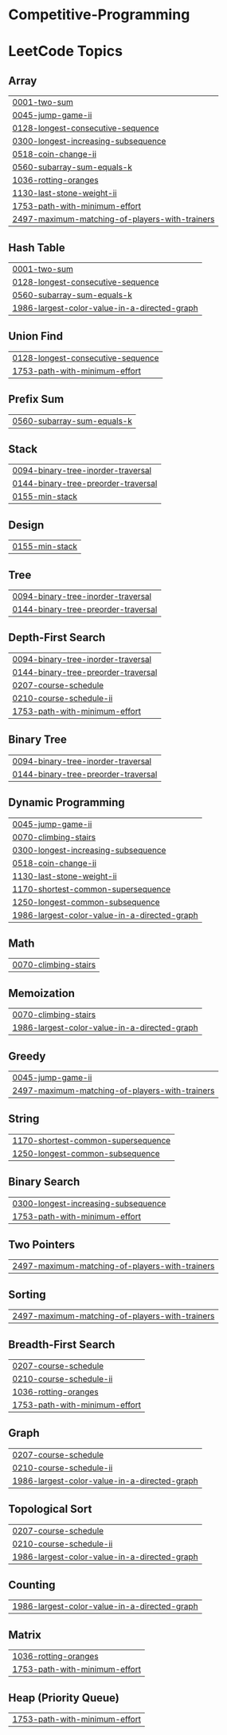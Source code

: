 # Competitive-Programming
<!---LeetCode Topics Start-->
# LeetCode Topics
## Array
|  |
| ------- |
| [0001-two-sum](https://github.com/Muskan2403/Competitive-Programming/tree/master/0001-two-sum) |
| [0045-jump-game-ii](https://github.com/Muskan2403/Competitive-Programming/tree/master/0045-jump-game-ii) |
| [0128-longest-consecutive-sequence](https://github.com/Muskan2403/Competitive-Programming/tree/master/0128-longest-consecutive-sequence) |
| [0300-longest-increasing-subsequence](https://github.com/Muskan2403/Competitive-Programming/tree/master/0300-longest-increasing-subsequence) |
| [0518-coin-change-ii](https://github.com/Muskan2403/Competitive-Programming/tree/master/0518-coin-change-ii) |
| [0560-subarray-sum-equals-k](https://github.com/Muskan2403/Competitive-Programming/tree/master/0560-subarray-sum-equals-k) |
| [1036-rotting-oranges](https://github.com/Muskan2403/Competitive-Programming/tree/master/1036-rotting-oranges) |
| [1130-last-stone-weight-ii](https://github.com/Muskan2403/Competitive-Programming/tree/master/1130-last-stone-weight-ii) |
| [1753-path-with-minimum-effort](https://github.com/Muskan2403/Competitive-Programming/tree/master/1753-path-with-minimum-effort) |
| [2497-maximum-matching-of-players-with-trainers](https://github.com/Muskan2403/Competitive-Programming/tree/master/2497-maximum-matching-of-players-with-trainers) |
## Hash Table
|  |
| ------- |
| [0001-two-sum](https://github.com/Muskan2403/Competitive-Programming/tree/master/0001-two-sum) |
| [0128-longest-consecutive-sequence](https://github.com/Muskan2403/Competitive-Programming/tree/master/0128-longest-consecutive-sequence) |
| [0560-subarray-sum-equals-k](https://github.com/Muskan2403/Competitive-Programming/tree/master/0560-subarray-sum-equals-k) |
| [1986-largest-color-value-in-a-directed-graph](https://github.com/Muskan2403/Competitive-Programming/tree/master/1986-largest-color-value-in-a-directed-graph) |
## Union Find
|  |
| ------- |
| [0128-longest-consecutive-sequence](https://github.com/Muskan2403/Competitive-Programming/tree/master/0128-longest-consecutive-sequence) |
| [1753-path-with-minimum-effort](https://github.com/Muskan2403/Competitive-Programming/tree/master/1753-path-with-minimum-effort) |
## Prefix Sum
|  |
| ------- |
| [0560-subarray-sum-equals-k](https://github.com/Muskan2403/Competitive-Programming/tree/master/0560-subarray-sum-equals-k) |
## Stack
|  |
| ------- |
| [0094-binary-tree-inorder-traversal](https://github.com/Muskan2403/Competitive-Programming/tree/master/0094-binary-tree-inorder-traversal) |
| [0144-binary-tree-preorder-traversal](https://github.com/Muskan2403/Competitive-Programming/tree/master/0144-binary-tree-preorder-traversal) |
| [0155-min-stack](https://github.com/Muskan2403/Competitive-Programming/tree/master/0155-min-stack) |
## Design
|  |
| ------- |
| [0155-min-stack](https://github.com/Muskan2403/Competitive-Programming/tree/master/0155-min-stack) |
## Tree
|  |
| ------- |
| [0094-binary-tree-inorder-traversal](https://github.com/Muskan2403/Competitive-Programming/tree/master/0094-binary-tree-inorder-traversal) |
| [0144-binary-tree-preorder-traversal](https://github.com/Muskan2403/Competitive-Programming/tree/master/0144-binary-tree-preorder-traversal) |
## Depth-First Search
|  |
| ------- |
| [0094-binary-tree-inorder-traversal](https://github.com/Muskan2403/Competitive-Programming/tree/master/0094-binary-tree-inorder-traversal) |
| [0144-binary-tree-preorder-traversal](https://github.com/Muskan2403/Competitive-Programming/tree/master/0144-binary-tree-preorder-traversal) |
| [0207-course-schedule](https://github.com/Muskan2403/Competitive-Programming/tree/master/0207-course-schedule) |
| [0210-course-schedule-ii](https://github.com/Muskan2403/Competitive-Programming/tree/master/0210-course-schedule-ii) |
| [1753-path-with-minimum-effort](https://github.com/Muskan2403/Competitive-Programming/tree/master/1753-path-with-minimum-effort) |
## Binary Tree
|  |
| ------- |
| [0094-binary-tree-inorder-traversal](https://github.com/Muskan2403/Competitive-Programming/tree/master/0094-binary-tree-inorder-traversal) |
| [0144-binary-tree-preorder-traversal](https://github.com/Muskan2403/Competitive-Programming/tree/master/0144-binary-tree-preorder-traversal) |
## Dynamic Programming
|  |
| ------- |
| [0045-jump-game-ii](https://github.com/Muskan2403/Competitive-Programming/tree/master/0045-jump-game-ii) |
| [0070-climbing-stairs](https://github.com/Muskan2403/Competitive-Programming/tree/master/0070-climbing-stairs) |
| [0300-longest-increasing-subsequence](https://github.com/Muskan2403/Competitive-Programming/tree/master/0300-longest-increasing-subsequence) |
| [0518-coin-change-ii](https://github.com/Muskan2403/Competitive-Programming/tree/master/0518-coin-change-ii) |
| [1130-last-stone-weight-ii](https://github.com/Muskan2403/Competitive-Programming/tree/master/1130-last-stone-weight-ii) |
| [1170-shortest-common-supersequence](https://github.com/Muskan2403/Competitive-Programming/tree/master/1170-shortest-common-supersequence) |
| [1250-longest-common-subsequence](https://github.com/Muskan2403/Competitive-Programming/tree/master/1250-longest-common-subsequence) |
| [1986-largest-color-value-in-a-directed-graph](https://github.com/Muskan2403/Competitive-Programming/tree/master/1986-largest-color-value-in-a-directed-graph) |
## Math
|  |
| ------- |
| [0070-climbing-stairs](https://github.com/Muskan2403/Competitive-Programming/tree/master/0070-climbing-stairs) |
## Memoization
|  |
| ------- |
| [0070-climbing-stairs](https://github.com/Muskan2403/Competitive-Programming/tree/master/0070-climbing-stairs) |
| [1986-largest-color-value-in-a-directed-graph](https://github.com/Muskan2403/Competitive-Programming/tree/master/1986-largest-color-value-in-a-directed-graph) |
## Greedy
|  |
| ------- |
| [0045-jump-game-ii](https://github.com/Muskan2403/Competitive-Programming/tree/master/0045-jump-game-ii) |
| [2497-maximum-matching-of-players-with-trainers](https://github.com/Muskan2403/Competitive-Programming/tree/master/2497-maximum-matching-of-players-with-trainers) |
## String
|  |
| ------- |
| [1170-shortest-common-supersequence](https://github.com/Muskan2403/Competitive-Programming/tree/master/1170-shortest-common-supersequence) |
| [1250-longest-common-subsequence](https://github.com/Muskan2403/Competitive-Programming/tree/master/1250-longest-common-subsequence) |
## Binary Search
|  |
| ------- |
| [0300-longest-increasing-subsequence](https://github.com/Muskan2403/Competitive-Programming/tree/master/0300-longest-increasing-subsequence) |
| [1753-path-with-minimum-effort](https://github.com/Muskan2403/Competitive-Programming/tree/master/1753-path-with-minimum-effort) |
## Two Pointers
|  |
| ------- |
| [2497-maximum-matching-of-players-with-trainers](https://github.com/Muskan2403/Competitive-Programming/tree/master/2497-maximum-matching-of-players-with-trainers) |
## Sorting
|  |
| ------- |
| [2497-maximum-matching-of-players-with-trainers](https://github.com/Muskan2403/Competitive-Programming/tree/master/2497-maximum-matching-of-players-with-trainers) |
## Breadth-First Search
|  |
| ------- |
| [0207-course-schedule](https://github.com/Muskan2403/Competitive-Programming/tree/master/0207-course-schedule) |
| [0210-course-schedule-ii](https://github.com/Muskan2403/Competitive-Programming/tree/master/0210-course-schedule-ii) |
| [1036-rotting-oranges](https://github.com/Muskan2403/Competitive-Programming/tree/master/1036-rotting-oranges) |
| [1753-path-with-minimum-effort](https://github.com/Muskan2403/Competitive-Programming/tree/master/1753-path-with-minimum-effort) |
## Graph
|  |
| ------- |
| [0207-course-schedule](https://github.com/Muskan2403/Competitive-Programming/tree/master/0207-course-schedule) |
| [0210-course-schedule-ii](https://github.com/Muskan2403/Competitive-Programming/tree/master/0210-course-schedule-ii) |
| [1986-largest-color-value-in-a-directed-graph](https://github.com/Muskan2403/Competitive-Programming/tree/master/1986-largest-color-value-in-a-directed-graph) |
## Topological Sort
|  |
| ------- |
| [0207-course-schedule](https://github.com/Muskan2403/Competitive-Programming/tree/master/0207-course-schedule) |
| [0210-course-schedule-ii](https://github.com/Muskan2403/Competitive-Programming/tree/master/0210-course-schedule-ii) |
| [1986-largest-color-value-in-a-directed-graph](https://github.com/Muskan2403/Competitive-Programming/tree/master/1986-largest-color-value-in-a-directed-graph) |
## Counting
|  |
| ------- |
| [1986-largest-color-value-in-a-directed-graph](https://github.com/Muskan2403/Competitive-Programming/tree/master/1986-largest-color-value-in-a-directed-graph) |
## Matrix
|  |
| ------- |
| [1036-rotting-oranges](https://github.com/Muskan2403/Competitive-Programming/tree/master/1036-rotting-oranges) |
| [1753-path-with-minimum-effort](https://github.com/Muskan2403/Competitive-Programming/tree/master/1753-path-with-minimum-effort) |
## Heap (Priority Queue)
|  |
| ------- |
| [1753-path-with-minimum-effort](https://github.com/Muskan2403/Competitive-Programming/tree/master/1753-path-with-minimum-effort) |
<!---LeetCode Topics End-->